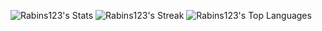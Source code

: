 ![Rabins123's Stats](https://github-readme-stats.vercel.app/api?username=Rabins123&theme=vue-dark&show_icons=true&hide_border=true&count_private=true)
![Rabins123's Streak](https://github-readme-streak-stats.herokuapp.com/?user=Rabins123&theme=vue-dark&hide_border=true)
![Rabins123's Top Languages](https://github-readme-stats.vercel.app/api/top-langs/?username=Rabins123&theme=vue-dark&show_icons=true&hide_border=true&layout=compact)
